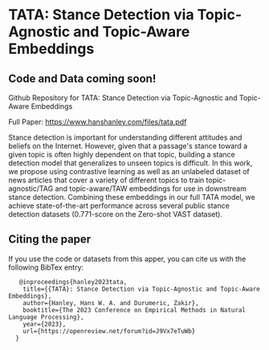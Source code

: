 # TATA: Stance Detection via Topic-Agnostic and Topic-Aware Embeddings
## Code and Data coming soon!
Github Repository for TATA: Stance Detection via Topic-Agnostic and Topic-Aware Embeddings

Full Paper: https://www.hanshanley.com/files/tata.pdf

Stance detection is important for understanding different attitudes and beliefs on the Internet. However, given that a passage's stance toward a given topic is often highly dependent on that topic, building a stance detection model that generalizes to unseen topics is difficult. In this work, we propose using contrastive learning as well as an unlabeled dataset of news articles that cover a variety of different topics to train topic-agnostic/TAG and topic-aware/TAW embeddings for use in downstream stance detection. Combining these embeddings in our full TATA model, we achieve state-of-the-art performance across several public stance detection datasets (0.771-score on the Zero-shot VAST dataset). 

## Citing the paper
If you use the code or datasets from this apper, you can cite us with the following BibTex entry:
```
   @inproceedings{hanley2023tata,
    title={{TATA}: Stance Detection via Topic-Agnostic and Topic-Aware Embeddings},
    author={Hanley, Hans W. A. and Durumeric, Zakir},
    booktitle={The 2023 Conference on Empirical Methods in Natural Language Processing},
    year={2023},
    url={https://openreview.net/forum?id=J9Vx7eTuWb}
  }
```
